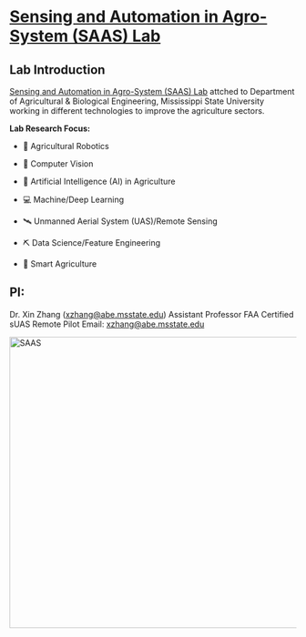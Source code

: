 # [Sensing and Automation in Agro-System (SAAS) Lab](https://sites.google.com/view/xin-zhang-lab/home?authuser=0)
## Lab Introduction

[Sensing and Automation in Agro-System (SAAS) Lab](https://sites.google.com/view/xin-zhang-lab/home?authuser=0) attched to Department of Agricultural & Biological Engineering, Mississippi State University working in different technologies to improve the agriculture sectors. 

**Lab Research Focus:**
* 🦾 Agricultural Robotics

* 📸 Computer Vision

* 🤖 Artificial Intelligence (AI) in Agriculture

* 💻 Machine/Deep Learning

* 🛰 Unmanned Aerial System (UAS)/Remote Sensing

* ⛏ Data Science/Feature Engineering

* 🍃 Smart Agriculture

## PI:
Dr. Xin Zhang (xzhang@abe.msstate.edu)
Assistant Professor
FAA Certified sUAS Remote Pilot
Email: xzhang@abe.msstate.edu 
<p align="left">
<a href="https://sites.google.com/view/xin-zhang-lab/home?authuser=0" target="blank"><img align="center" src="https://lh4.googleusercontent.com/ZQVAF9twN_x6Un64JUav4r2BiCsRrd6IW5w3mlMu2UExiOzqTKhGBiCTFh8OCKbcXLvyG2jIkx9gJTAFum41KBI=w16383" alt="SAAS" height="512" width="512" /></a>
</p>



[website]: https://sites.google.com/view/xin-zhang-lab/home?authuser=0
